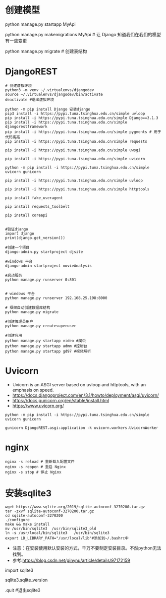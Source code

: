 # 创建模型
python manage.py startapp MyApi




python manage.py makemigrations MyApi  # 让 Django 知道我们在我们的模型有一些变更

python manage.py migrate  # 创建表结构

# DjangoREST
```
# 创建虚拟环境
python3 -m venv ~/.virtualenvs/djangodev
source ~/.virtualenvs/djangodev/bin/activate
deactivate #退出虚拟环境

python -m pip install Django 安装django
pip3 install -i https://pypi.tuna.tsinghua.edu.cn/simple uvloop
pip install -i https://pypi.tuna.tsinghua.edu.cn/simple Django==3.1.3
pip install -i https://pypi.tuna.tsinghua.edu.cn/simple djangorestframework
pip install -i https://pypi.tuna.tsinghua.edu.cn/simple pygments # 用于代码高亮
pip install -i https://pypi.tuna.tsinghua.edu.cn/simple requests

pip install -i https://pypi.tuna.tsinghua.edu.cn/simple uwsgi

pip install -i https://pypi.tuna.tsinghua.edu.cn/simple uvicorn

python -m pip install -i https://pypi.tuna.tsinghua.edu.cn/simple  uvicorn gunicorn

pip install -i https://pypi.tuna.tsinghua.edu.cn/simple uvloop

pip install -i https://pypi.tuna.tsinghua.edu.cn/simple httptools

pip install fake_useragent

pip install requests_toolbelt

pip install coreapi


#验证django
import django
print(django.get_version())

#创建一个项目
django-admin.py startproject djsite

#windows 平台
django-admin startproject movieAnalysis

#启动服务
python manage.py runserver 0:801


# windows 平台
python manage.py runserver 192.168.25.198:8000

# 框架自动创建数据库结构
python manage.py migrate

#创建管理员用户
python manage.py createsuperuser

#创建应用
python manage.py startapp video #爬虫
python manage.py startapp admm #控制台
python manage.py startapp gd97 #视频解析

```

# Uvicorn 
- Uvicorn is an ASGI server based on uvloop and httptools, with an emphasis on speed.
- https://docs.djangoproject.com/en/3.1/howto/deployment/asgi/uvicorn/
- https://docs.gunicorn.org/en/stable/install.html
- https://www.uvicorn.org/

```
python -m pip install -i https://pypi.tuna.tsinghua.edu.cn/simple  uvicorn gunicorn

gunicorn DjangoREST.asgi:application -k uvicorn.workers.UvicornWorker

```


# nginx
```
nginx -s reload # 重新载入配置文件
nginx -s reopen # 重启 Nginx
nginx -s stop # 停止 Nginx

```


# 安装sqlite3
```
wget https://www.sqlite.org/2019/sqlite-autoconf-3270200.tar.gz
tar -zxvf sqlite-autoconf-3270200.tar.gz
cd sqlite-autoconf-3270200
./configure
make && make install
mv /usr/bin/sqlite3  /usr/bin/sqlite3_old
ln -s /usr/local/bin/sqlite3   /usr/bin/sqlite3
export LD_LIBRARY_PATH="/usr/local/lib"#添加到~/.bashrc中
```

- 注意：在安装使用默认安装的方式，千万不要制定安装目录。不然python无法找到。
- 参考:https://blog.csdn.net/ginynu/article/details/97172159



import sqlite3

sqlite3.sqlite_version


.quit   #退出sqlite3
